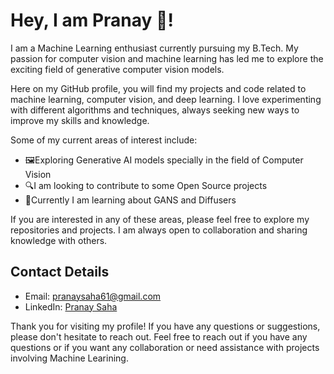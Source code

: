 # Hey, I am Pranay 👋!

I am a Machine Learning enthusiast currently pursuing my B.Tech. My passion for computer vision and machine learning has led me to explore the exciting field of generative computer vision models.

Here on my GitHub profile, you will find my projects and code related to machine learning, computer vision, and deep learning. I love experimenting with different algorithms and techniques, always seeking new ways to improve my skills and knowledge.

Some of my current areas of interest include:

- 🖼️Exploring Generative AI models specially in the field of Computer Vision
- 🔍I am looking to contribute to some Open Source projects 
- 🎨Currently I am learning about GANS and Diffusers

If you are interested in any of these areas, please feel free to explore my repositories and projects. I am always open to collaboration and sharing knowledge with others.

## Contact Details

- Email: [pranaysaha61@gmail.com](mailto:pranaysaha61@gmail.com)
- LinkedIn: [Pranay Saha](https://www.linkedin.com/in/pranaysaha-/)

Thank you for visiting my profile! If you have any questions or suggestions, please don't hesitate to reach out.
Feel free to reach out if you have any questions or if you want any collaboration or need assistance with projects involving Machine Learining.

